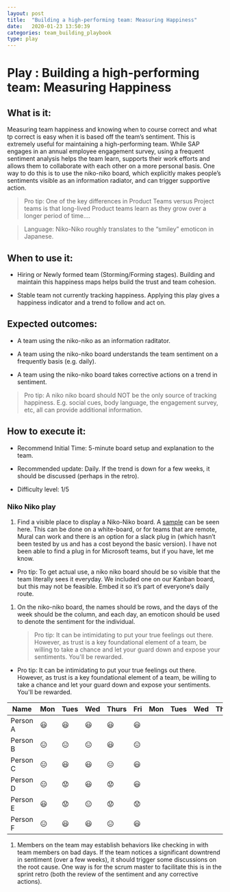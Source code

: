 ```yaml
---
layout: post
title:  "Building a high-performing team: Measuring Happiness"
date:   2020-01-23 13:50:39
categories: team_building_playbook
type: play
---
```


Play : Building a high-performing team: Measuring Happiness
===========================================================

What is it:
-----------

Measuring team happiness and knowing when to course correct and what tp correct 
is easy when it is based off the team’s sentiment. This is extremely useful for 
maintaining a high-performing team. While SAP engages in an annual employee engagement 
survey, using a frequent sentiment analysis helps the team learn, supports their work 
efforts and allows them to collaborate with each other on a more personal basis. One way 
to do this is to use the niko-niko board, which explicitly makes people’s sentiments visible 
as an information radiator, and can trigger supportive action.

>   Pro tip: One of the key differences in Product Teams versus Project teams is
>   that long-lived Product teams learn as they grow over a longer period of
>   time….

>   Language: Niko-Niko roughly translates to the “smiley” emoticon in Japanese.

When to use it:
---------------

-   Hiring or Newly formed team (Storming/Forming stages). Building and maintain
    this happiness maps helps build the trust and team cohesion.

-   Stable team not currently tracking happiness. Applying this play gives a
    happiness indicator and a trend to follow and act on.

Expected outcomes:
------------------

-   A team using the niko-niko as an information raditator.

-   A team using the niko-niko board understands the team sentiment on a
    frequently basis (e.g. daily).

-   A team using the niko-niko board takes corrective actions on a trend in
    sentiment.

>   Pro tip: A niko niko board should NOT be the only source of tracking
>   happiness. E.g. social cues, body language, the engagement survey, etc, all
>   can provide additional information.

How to execute it:
------------------

-   Recommend Initial Time: 5-minute board setup and explanation to the team.

-   Recommended update: Daily. If the trend is down for a few weeks, it should
    be discussed (perhaps in the retro).

-   Difficulty level: 1/5

### Niko Niko play

1.  Find a visible place to display a Niko-Niko board. A
    [sample](https://www.agilealliance.org/glossary/nikoniko/) can be seen here.
    This can be done on a white-board, or for teams that are remote, Mural can
    work and there is an option for a slack plug in (which hasn’t been tested by
    us and has a cost beyond the basic version). I have not been able to find a
    plug in for Microsoft teams, but if you have, let me know.

-   Pro tip: To get actual use, a niko niko board should be so visible that the
    team literally sees it everyday. We included one on our Kanban board, but
    this may not be feasible. Embed it so it’s part of everyone’s daily route.

1.  On the niko-niko board, the names should be rows, and the days of the week
    should be the column, and each day, an emoticon should be used to denote the
    sentiment for the individual.
    
    >   Pro tip: It can be intimidating to put your true feelings out there.  However, as trust is a key foundational element of a team, be willing to take a chance and let your guard down and expose your sentiments.  You'll be rewarded.

-   Pro tip: It can be intimidating to put your true feelings out there.
    However, as trust is a key foundational element of a team, be willing to
    take a chance and let your guard down and expose your sentiments. You'll be
    rewarded.

| Name     | Mon              | Tues             | Wed              | Thurs            | Fri              | Mon | Tues | Wed | Thurs | Fri |
|----------|------------------|------------------|------------------|------------------|------------------|-----|------|-----|-------|-----|
| Person A | :smiley:         | :smiley:         | :smiley:         | :smiley:         | :smiley:         |     |      |     |       |     |
| Person B | :expressionless: | :expressionless: | :expressionless: | :smiley:         | :expressionless: |     |      |     |       |     |
| Person C | :expressionless: | :smiley:         | :smiley:         | :expressionless: | :smiley:         |     |      |     |       |     |
| Person D | :expressionless: | :worried:        | :smiley:         | :worried:        | :smiley:         |     |      |     |       |     |
| Person E | :smiley:         | :worried:        | :expressionless: | :worried:        | :worried:        |     |      |     |       |     |
| Person F | :expressionless: | :smiley:         | :smiley:         | :expressionless: | :smiley:         |     |      |     |       |     |

1.  Members on the team may establish behaviors like checking in with team
    members on bad days. If the team notices a significant downtrend in
    sentiment (over a few weeks), it should trigger some discussions on the root
    cause. One way is for the scrum master to facilitate this is in the sprint
    retro (both the review of the sentiment and any corrective actions).
